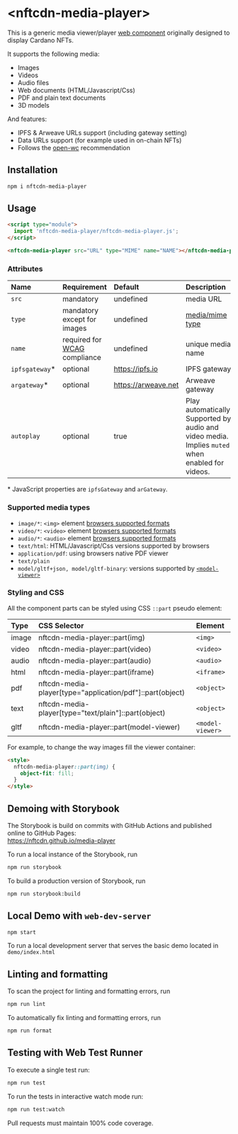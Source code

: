 # \<nftcdn-media-player>

This is a generic media viewer/player [web component](https://www.webcomponents.org/introduction) originally designed to display Cardano NFTs.

It supports the following media:

- Images
- Videos
- Audio files
- Web documents (HTML/Javascript/Css)
- PDF and plain text documents
- 3D models

And features:

- IPFS & Arweave URLs support (including gateway setting)
- Data URLs support (for example used in on-chain NFTs)
- Follows the [open-wc](https://github.com/open-wc/open-wc) recommendation

## Installation

```bash
npm i nftcdn-media-player
```

## Usage

```html
<script type="module">
  import 'nftcdn-media-player/nftcdn-media-player.js';
</script>

<nftcdn-media-player src="URL" type="MIME" name="NAME"></nftcdn-media-player>
```

### Attributes

| Name            | Requirement                                                                       | Default             | Description                                                                                      |
| :-------------- | :-------------------------------------------------------------------------------- | :------------------ | :----------------------------------------------------------------------------------------------- |
| `src`           | mandatory                                                                         | undefined           | media URL                                                                                        |
| `type`          | mandatory except for images                                                       | undefined           | [media/mime type](https://www.iana.org/assignments/media-types/media-types.xhtml)                |
| `name`          | required for [WCAG](https://www.w3.org/WAI/standards-guidelines/wcag/) compliance | undefined           | unique media name                                                                                |
| `ipfsgateway`\* | optional                                                                          | https://ipfs.io     | IPFS gateway                                                                                     |
| `argateway`\*   | optional                                                                          | https://arweave.net | Arweave gateway                                                                                  |
| `autoplay`      | optional                                                                          | true                | Play automatically. Supported by audio and video media. Implies `muted` when enabled for videos. |

\* JavaScript properties are `ipfsGateway` and `arGateway`.

### Supported media types

- `image/*`: `<img>` element [browsers supported formats](https://caniuse.com/?search=image%20format)
- `video/*`: `<video>` element [browsers supported formats](https://caniuse.com/?search=video%20format)
- `audio/*`: `<audio>` element [browsers supported formats](https://caniuse.com/?search=audio%20format)
- `text/html`: HTML/Javascript/Css versions supported by browsers
- `application/pdf`: using browsers native PDF viewer
- `text/plain`
- `model/gltf+json, model/gltf-binary`: versions supported by [`<model-viewer>`](https://modelviewer.dev/)

### Styling and CSS

All the component parts can be styled using CSS `::part` pseudo element:

| Type  | CSS Selector                                              | Element          |
| :---- | :-------------------------------------------------------- | :--------------- |
| image | nftcdn-media-player::part(img)                            | `<img>`          |
| video | nftcdn-media-player::part(video)                          | `<video>`        |
| audio | nftcdn-media-player::part(audio)                          | `<audio>`        |
| html  | nftcdn-media-player::part(iframe)                         | `<iframe>`       |
| pdf   | nftcdn-media-player[type="application/pdf"]::part(object) | `<object>`       |
| text  | nftcdn-media-player[type="text/plain"]::part(object)      | `<object>`       |
| gltf  | nftcdn-media-player::part(model-viewer)                   | `<model-viewer>` |

For example, to change the way images fill the viewer container:

```html
<style>
  nftcdn-media-player::part(img) {
    object-fit: fill;
  }
</style>
```

## Demoing with Storybook

The Storybook is build on commits with GitHub Actions and published online to GitHub Pages:  
https://nftcdn.github.io/media-player

To run a local instance of the Storybook, run

```bash
npm run storybook
```

To build a production version of Storybook, run

```bash
npm run storybook:build
```

## Local Demo with `web-dev-server`

```bash
npm start
```

To run a local development server that serves the basic demo located in `demo/index.html`

## Linting and formatting

To scan the project for linting and formatting errors, run

```bash
npm run lint
```

To automatically fix linting and formatting errors, run

```bash
npm run format
```

## Testing with Web Test Runner

To execute a single test run:

```bash
npm run test
```

To run the tests in interactive watch mode run:

```bash
npm run test:watch
```

Pull requests must maintain 100% code coverage.
